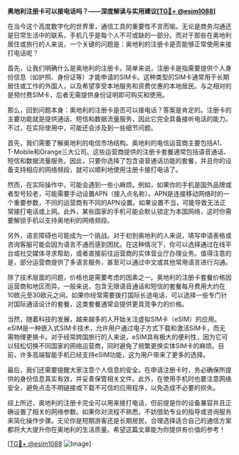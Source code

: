 **奥地利注册卡可以接电话吗？——深度解读与实用建议[[TG💪+ @esim1088](https://t.me/s/esim1088)]**

在当今这个高度数字化的世界里，通信工具的重要性不言而喻。无论是商务沟通还是日常生活中的联系，手机几乎是每个人不可或缺的一部分。而对于那些在奥地利居住或旅行的人来说，一个关键的问题是：奥地利的注册卡是否能够正常使用来接打电话呢？

首先，让我们明确什么是奥地利的注册卡。简单来说，注册卡是指需要提供个人身份信息（如护照、身份证等）才能申请的SIM卡。这种类型的SIM卡通常用于长期居住或工作的外国人，以及希望享受本地服务和资费优惠的本地居民。与之相对的是预付费SIM卡，后者无需提供身份证明即可购买和使用。

那么，回到问题本身：奥地利的注册卡是否可以接电话？答案是肯定的。注册卡的主要功能就是提供通话、短信和数据流量服务，因此它完全具备接听电话的能力。不过，在实际使用中，可能还会涉及到一些细节问题。

首先，我们需要了解奥地利的电信市场结构。奥地利的电信运营商主要包括A1、T-Mobile和Orange三大公司。这些运营商提供的注册卡套餐通常包括语音通话、短信和数据流量服务。因此，只要你选择了包含语音通话功能的套餐，并且你的设备支持相应的网络频段，就可以顺利地使用注册卡接打电话了。

然而，在实际操作中，可能会遇到一些小麻烦。例如，如果你的手机是国外品牌或者型号较老，可能需要手动设置APN（接入点名称）。APN是连接移动网络时的一个重要参数，不同的运营商有不同的APN设置。如果设置不当，可能导致无法正常接打电话或上网。此外，某些国家的手机可能会默认锁定为本国网络，这时你需要解锁手机以支持奥地利的网络频段。

另外，语言障碍也可能成为一个挑战。对于初到奥地利的人来说，填写申请表格或咨询客服可能会因为语言不通而感到困扰。在这种情况下，你可以选择通过在线平台或社交媒体寻求帮助，或者直接前往运营商的实体营业厅办理业务。值得注意的是，部分运营商提供了多语言服务，甚至可以通过中文或其他常用语言进行沟通。

除了技术层面的问题，价格也是需要考虑的因素之一。奥地利的注册卡套餐价格因运营商和地区而异。一般来说，包含无限语音通话和短信的套餐每月费用大约在10欧元至30欧元之间。如果你经常需要拨打国际长途电话，可以选择一些专门针对国际通话设计的套餐，这类套餐通常会提供更具竞争力的价格。

当然，随着科技的发展，越来越多的人开始关注虚拟SIM卡（eSIM）的应用。eSIM是一种嵌入式SIM卡技术，允许用户通过电子方式下载和激活SIM卡，而无需物理更换卡。对于经常跨国旅行的人来说，eSIM具有极大的便利性，因为它可以轻松切换不同国家的网络运营商，同时避免了频繁更换实体SIM卡的麻烦。目前，许多高端智能手机已经支持eSIM功能，这为用户带来了更多的选择。

最后，我们还需要提醒大家注意个人信息的安全。在申请注册卡时，务必确保所提供的身份信息真实有效，并妥善保管相关文件。此外，在使用手机时也要注意网络安全，避免点击不明链接或下载不可信的应用程序，以免造成不必要的损失。

综上所述，奥地利的注册卡完全可以用来接打电话，但前提是你的设备兼容并且正确设置了相关的网络参数。如果你对流程不熟悉，不妨借助专业的指导或咨询服务来简化操作步骤。无论你是短期游客还是长期居民，合理选择适合自己的通信方案都将大大提升你在奥地利的生活质量。希望这篇文章能为你提供有价值的参考！

[[TG💪+ @esim1088](https://t.me/s/esim1088) ![Image](https://i.postimg.cc/4NQfJmqS/Snipaste-2025-05-13-00-14-12.png)]